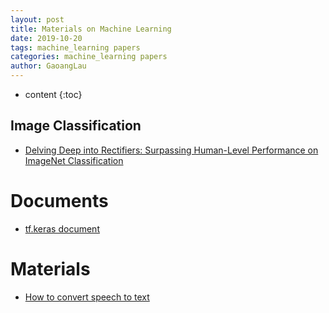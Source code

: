 ```yaml
---
layout: post
title: Materials on Machine Learning
date: 2019-10-20
tags: machine_learning papers
categories: machine_learning papers
author: GaoangLau
---
```

* content
{:toc}


## Image Classification 
- [Delving Deep into Rectifiers: Surpassing Human-Level Performance on ImageNet Classification](https://arxiv.org/pdf/1502.01852v1.pdf)




# Documents
- [tf.keras document](https://www.tensorflow.org/guide/keras/overview)

# Materials
- [How to convert speech to text](https://www.thepythoncode.com/article/using-speech-recognition-to-convert-speech-to-text-python?fbclid=IwAR0UPx7WQupkEKeFUWejJwspQop8ZRAaRmDUvM6b0H6n13boExIETwBrb7U)
